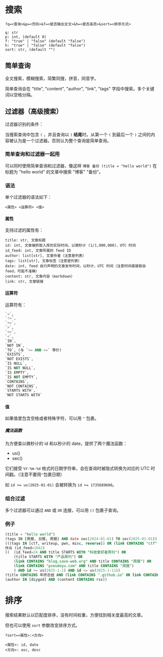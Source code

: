 # 搜索

```
?q=<查询>&p=<页码>&f=<是否输出全文>&h=<是否高亮>&sort=<排序方式>

q: str
p: int, (default 0)
f: "true" | "false" (default "false")
h: "true" | "false" (default "false")
sort: str, (default "")
```

## 简单查询

全文搜索，模糊搜索，简繁同搜，拼音，同音字。

简单查询会在 "title", "content", "author", "link", "tags" 字段中搜索。多个关键词以空格分隔。

## 过滤器（高级搜索）

过滤器识别的条件：

当搜索查询中包含 `(` ，并且查询以 `)` **结尾**时。从第一个 `(` 到最后一个 `)` 之间的内容被认为是一个过滤器。否则认为整个查询是简单查询。

### 简单查询和过滤器一起用

可以同时使用简单查询和过滤器，像这样 `博客 备份 (title = "hello world")` 在标题为 "hello world" 的文章中搜索 "博客" "备份"。

### 语法

单个过滤器的语法如下：
```
<属性> <运算符> <值>
```

#### 属性

支持过滤的属性有：

```
title: str, 文章标题
id: int, 文章被抓取入库的实际时间，以微秒计 (1/1,000,000)，UTC 时间
id_feed: int, 文章所属的 feed ID
author: list[str], 文章作者（注意是列表）
tags: list[str], 文章标签（注意是列表）
date: int, feed 自行声明的文章发布时间，以秒计，UTC 时间（注意时间直接取自 feed，可能不准确）
content: str, 文章内容（markdown）
link: str, 文章链接
```

#### 运算符

运算符有：

```sql
`=`, 
`!=`, 
`>=`, 
`>`, 
`<=`, 
`<`, 
`IN`, 
`NOT IN`, 
`TO`, (与 `>= AND <=` 等价)
`EXISTS`, 
`NOT EXISTS`, 
`IS NULL`, 
`IS NOT NULL`, 
`IS EMPTY`, 
`IS NOT EMPTY`, 
`CONTAINS`, 
`NOT CONTAINS`, 
`STARTS WITH`, 
`NOT STARTS WITH`
```

#### 值

如果值里包含空格或者特殊字符，可以用 `"` 包裹。

##### 魔法函数

为方便查以微秒计的 id 和以秒计的 date，提供了两个魔法函数：

- us()
- sec()

它们接受 `%Y-%m-%d` 格式的日期字符串，会在查询时被隐式转换为对应的 UTC 时间戳。（注意不要用`"`包裹日期）

如 `id >= us(2025-01-01)` 会被转换为 `id >= 1735689600`。

### 组合过滤

多个过滤器可以通过 `AND` 或 `OR` 连接，可以用 `()` 包裹子查询。

### 例子

```sql
(title = "hello world")
(tags IN [周报, 日报, 周报] AND date sec(2024-01-01) TO sec(2025-01-01))
(((tags IN [ctf, writeup, pwn, misc, reverse]) OR (link CONTAINS "ctf" OR link CONTAINS "writeup") OR (title CONTAINS "ctf" OR title CONTAINS "writeup")))
作业 (id_feed=1662)
((  (id_feed=24 AND title STARTS WITH "科技爱好者周刊") OR 
    (title STARTS WITH "产品周刊") OR
    (link CONTAINS "blog.save-web.org" AND title CONTAINS "周报") OR 
    (link CONTAINS "pseudoyu.com" AND title CONTAINS "周报")
    ) AND id >= us(2025-1-1) AND id <= us(2025-1-11))
(title CONTAINS 年终总结 AND (link CONTAINS ".github.io" OR link CONTAINS ".org/"))
(author IN [diygod] AND (content CONTAINS rss))
```

# 排序

搜索结果默认以匹配度排序，没有时间权重，方便找到相关度最高的文章。

但也可以使用 `sort` 参数改变排序方式。

```
?sort=<属性>:<方向>

<属性>: id, date
<方向>: asc, desc
```

